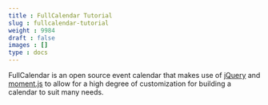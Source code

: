 ```yaml
---
title : FullCalendar Tutorial
slug : fullcalendar-tutorial
weight : 9984
draft : false
images : []
type : docs
---
```


FullCalendar is an open source event calendar that makes use of [jQuery](https://www.wikiod.com/docs/jquery) and [moment.js](https://www.wikiod.com/docs/momentjs) to allow for a high degree of customization for building a calendar to suit many needs.

